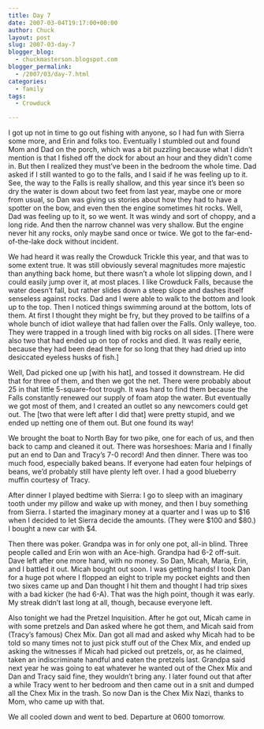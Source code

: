```yaml
---
title: Day 7
date: 2007-03-04T19:17:00+00:00
author: Chuck
layout: post
slug: 2007-03-day-7
blogger_blog:
  - chuckmasterson.blogspot.com
blogger_permalink:
  - /2007/03/day-7.html
categories:
  - family
tags:
  - Crowduck

---
```

I got up not in time to go out fishing with anyone, so I had fun with Sierra
some more, and Erin and folks too. Eventually I stumbled out and found Mom and
Dad on the porch, which was a bit puzzling because what I didn’t mention is
that I fished off the dock for about an hour and they didn’t come in. But then
I realized they must’ve been in the bedroom the whole time. Dad asked if I
still wanted to go to the falls, and I said if he was feeling up to it. See,
the way to the Falls is really shallow, and this year since it’s been so dry
the water is down about two feet from last year, maybe one or more from usual,
so Dan was giving us stories about how they had to have a spotter on the bow,
and even then the engine sometimes hit rocks. Well, Dad was feeling up to it,
so we went. It was windy and sort of choppy, and a long ride. And then the
narrow channel was very shallow. But the engine never hit any rocks, only maybe
sand once or twice. We got to the far-end-of-the-lake dock without incident. 

We had heard it was really the Crowduck Trickle this year, and that was to some
extent true. It was still obviously several magnitudes more majestic than
anything back home, but there wasn’t a whole lot slipping down, and I could
easily jump over it, at most places. I like Crowduck Falls, because the water
doesn’t fall, but rather slides down a steep slope and dashes itself senseless
against rocks. Dad and I were able to walk to the bottom and look up to the
top. Then I noticed things swimming around at the bottom, lots of them. At
first I thought they might be fry, but they proved to be tailfins of a whole
bunch of idiot walleye that had fallen over the Falls. Only walleye, too. They
were trapped in a trough lined with big rocks on all sides. [There were also
two that had ended up on top of rocks and died. It was really eerie, because
they had been dead there for so long that they had dried up into desiccated
eyeless husks of fish.]

Well, Dad picked one up [with his hat], and tossed it downstream. He did that
for three of them, and then we got the net. There were probably about 25 in
that little 5-square-foot trough. It was hard to find them because the Falls
constantly renewed our supply of foam atop the water. But eventually we got
most of them, and I created an outlet so any newcomers could get out. The [two
that were left after I did that] were pretty stupid, and we ended up netting
one of them out. But one found its way!

We brought the boat to North Bay for two pike, one for each of us, and then
back to camp and cleaned it out. There was horseshoes: Maria and I finally put
an end to Dan and Tracy’s 7-0 record! And then dinner. There was too much food,
especially baked beans. If everyone had eaten four helpings of beans, we’d
probably still have plenty left over. I had a good blueberry muffin courtesy of
Tracy.

After dinner I played bedtime with Sierra: I go to sleep with an imaginary
tooth under my pillow and wake up with money, and then I buy something from
Sierra. I started the imaginary money at a quarter and I was up to $16 when I
decided to let Sierra decide the amounts. (They were $100 and $80.) I bought a
new car with $4.

Then there was poker. Grandpa was in for only one pot, all-in blind. Three
people called and Erin won with an Ace-high. Grandpa had 6-2 off-suit. Dave
left after one more hand, with no money. So Dan, Micah, Maria, Erin, and I
battled it out. Micah bought out soon. I was getting hands! I took Dan for a
huge pot where I flopped an eight to triple my pocket eights and then two sixes
came up and Dan thought I hit them and thought I had trip sixes with a bad
kicker (he had 6-A). That was the high point, though it was early. My streak
didn’t last long at all, though, because everyone left. 

Also tonight we had the Pretzel Inquisition. After he got out, Micah came in
with some pretzels and Dan asked where he got them, and Micah said from
(Tracy’s famous) Chex Mix. Dan got all mad and asked why Micah had to be told
so many times not to just pick stuff out of the Chex Mix, and ended up asking
the witnesses if Micah had picked out pretzels, or, as he claimed, taken an
indiscriminate handful and eaten the pretzels last. Grandpa said next year he
was going to eat whatever he wanted out of the Chex Mix and Dan and Tracy said
fine, they wouldn’t bring any. I later found out that after a while Tracy went
to her bedroom and then came out in a snit and dumped all the Chex Mix in the
trash. So now Dan is the Chex Mix Nazi, thanks to Mom, who came up with that.

We all cooled down and went to bed. Departure at 0600 tomorrow.
